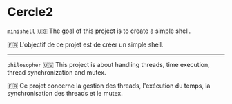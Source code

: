 # Cercle2

`minishell`
:us: The goal of this project is to create a simple shell.

:fr: L'objectif de ce projet est de créer un simple shell.

- - -

`philosopher`
:us: This project is about handling threads, time execution, thread synchronization and mutex.

:fr: Ce projet concerne la gestion des threads, l'exécution du temps, la synchronisation des threads et le mutex.
